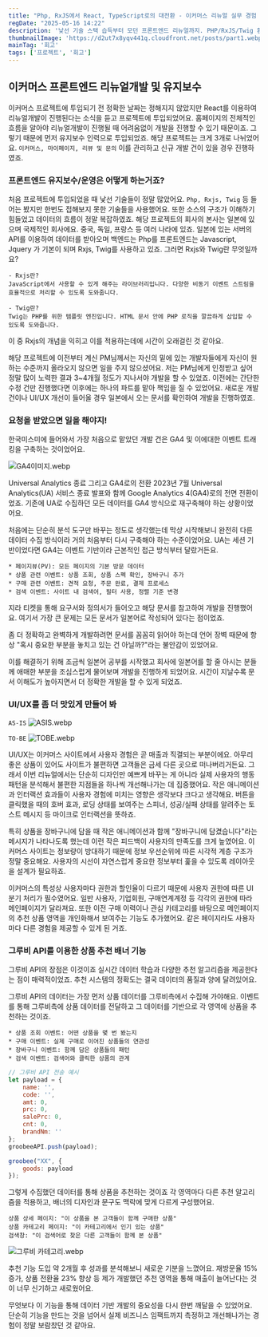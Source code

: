 ```yaml
---
title: "Php, RxJS에서 React, TypeScript로의 대전환 - 이커머스 리뉴얼 실무 경험 1편"
regDate: "2025-05-16 14:22"
description: '낯선 기술 스택 습득부터 모던 프론트엔드 리뉴얼까지. PHP/RxJS/Twig 환경에서 React/TypeScript로의 대전환 프로젝트를 통한 개발자 성장 스토리!'
thumbnailImage: 'https://d2ut7x8yqv441q.cloudfront.net/posts/part1.webp'
mainTag: '회고'
tags: ['프로젝트', '회고']
---
```


## 이커머스 프론트엔드 리뉴얼개발 및 유지보수
이커머스 프로젝트에 투입되기 전 정확한 날짜는 정해지지 않았지만 React를 이용하여 리뉴얼개발이 진행된다는 소식을 듣고 프로젝트에 투입되었어요. 홈페이지의 전체적인 흐름을 알아야 리뉴얼개발이 진행될 때 어려움없이 개발을 진행할 수 있기 때문이죠. 그렇기 때문에 먼저 유지보수 인력으로 투입되었죠. 해당 프로젝트는 크게 3개로 나뉘었어요. `이커머스, 마이페이지, 리뷰 및 문의` 이를 관리하고 신규 개발 건이 있을 경우 진행하였죠.

### 프론트엔드 유지보수/운영은 어떻게 하는거죠?
처음 프로젝트에 투입되었을 때 낯선 기술들이 정말 많았어요. `Php, Rxjs, Twig` 등 들어는 봤지만 한번도 접해보지 못한 기술들을 사용했어요. 또한 소스의 구조가 이해하기 힘들었고 데이터의 흐름이 정말 복잡하였죠. 해당 프로젝트의 회사의 본사는 일본에 있으며 국제적인 회사에요. 중국, 독일, 프랑스 등 여러 나라에 있죠. 일본에 있는 서버의 API를 이용하여 데이터를 받아오며 백엔드는 Php를 프론트엔드는 Javascript, Jquery 가 기본이 되며 Rxjs, Twig를 사용하고 있죠. 그러면 Rxjs와 Twig란 무엇일까요?

```point
- Rxjs란?
JavaScript에서 사용할 수 있게 해주는 라이브러리입니다. 다양한 비동기 이벤트 스트림을 효율적으로 처리할 수 있도록 도와줍니다.

- Twig란?
Twig는 PHP를 위한 템플릿 엔진입니다. HTML 문서 안에 PHP 로직을 깔끔하게 삽입할 수 있도록 도와줍니다.
```

이 중 Rxjs의 개념을 익히고 이를 적용하는데에 시간이 오래걸린 것 같아요.

해당 프로젝트에 이전부터 계신 PM님께서는 자신의 밑에 있는 개발자들에게 자신이 원하는 수준까지 올라오지 않으면 일을 주지 않으셨어요. 저는 PM님에게 인정받고 싶어 정말 많이 노력한 결과 3~4개월 정도가 지나서야 개발을 할 수 있었죠. 이전에는 간단한 수정 건만 진행했다면 이후에는 하나의 파트를 맡아 책임을 질 수 있었어요. 새로운 개발 건이나 UI/UX 개선이 들어올 경우 일본에서 오는 문서를 확인하여 개발을 진행하였죠.

### 요청을 받았으면 일을 해야지!
한국미스미에 들어와서 가장 처음으로 맡았던 개발 건은 GA4 및 이에대한 이벤트 트래킹을 구축하는 것이었어요. 

![GA4이미지.webp](https://d2ut7x8yqv441q.cloudfront.net/posts/1750098417939.webp)

Universal Analytics 종료 그리고 GA4로의 전환
2023년 7월 Universal Analytics(UA) 서비스 종료 발표와 함께 Google Analytics 4(GA4)로의 전면 전환이었죠. 기존에 UA로 수집하던 모든 데이터를 GA4 방식으로 재구축해야 하는 상황이었어요.

처음에는 단순히 분석 도구만 바꾸는 정도로 생각했는데 막상 시작해보니 완전히 다른 데이터 수집 방식이라 거의 처음부터 다시 구축해야 하는 수준이었어요. UA는 세션 기반이었다면 GA4는 이벤트 기반이라 근본적인 접근 방식부터 달랐거든요.

```list
* 페이지뷰(PV): 모든 페이지의 기본 방문 데이터
* 상품 관련 이벤트: 상품 조회, 상품 스펙 확인, 장바구니 추가
* 구매 관련 이벤트: 견적 요청, 주문 완료, 결제 프로세스
* 검색 이벤트: 사이트 내 검색어, 필터 사용, 정렬 기준 변경
```

지라 티켓을 통해 요구서와 정의서가 들어오고 해당 문서를 참고하여 개발을 진행했어요. 여기서 가장 큰 문제는 모든 문서가 일본어로 작성되어 있다는 점이었죠.

좀 더 정확하고 완벽하게 개발하려면 문서를 꼼꼼히 읽어야 하는데 언어 장벽 때문에 항상 "혹시 중요한 부분을 놓치고 있는 건 아닐까?"라는 불안감이 있었어요.

이를 해결하기 위해 조금씩 일본어 공부를 시작했고 회사에 일본어를 할 줄 아시는 분들께 애매한 부분을 조심스럽게 물어보며 개발을 진행하게 되었어요. 시간이 지날수록 문서 이해도가 높아지면서 더 정확한 개발을 할 수 있게 되었죠.

### UI/UX를 좀 더 맛있게 만들어 봐

`AS-IS`
![ASIS.webp](https://d2ut7x8yqv441q.cloudfront.net/posts/1750099459916.webp)

`TO-BE`
![TOBE.webp](https://d2ut7x8yqv441q.cloudfront.net/posts/1750099463232.webp)

UI/UX는 이커머스 사이트에서 사용자 경험은 곧 매출과 직결되는 부분이에요. 아무리 좋은 상품이 있어도 사이트가 불편하면 고객들은 금세 다른 곳으로 떠나버리거든요. 그래서 이번 리뉴얼에서는 단순히 디자인만 예쁘게 바꾸는 게 아니라 실제 사용자의 행동 패턴을 분석해서 불편한 지점들을 하나씩 개선해나가는 데 집중했어요. 작은 애니메이션과 인터랙션 효과들이 사용자 경험에 미치는 영향은 생각보다 크다고 생각해요. 버튼을 클릭했을 때의 호버 효과, 로딩 상태를 보여주는 스피너, 성공/실패 상태를 알려주는 토스트 메시지 등 마이크로 인터랙션을 뜻하죠.

특히 상품을 장바구니에 담을 때 작은 애니메이션과 함께 "장바구니에 담겼습니다"라는 메시지가 나타나도록 했는데 이런 작은 피드백이 사용자의 만족도를 크게 높였어요. 이커머스 사이트는 정보량이 방대하기 때문에 정보 우선순위에 따른 시각적 계층 구조가 정말 중요해요. 사용자의 시선이 자연스럽게 중요한 정보부터 훑을 수 있도록 레이아웃을 설계가 필요하죠.

이커머스의 특성상 사용자마다 권한과 할인율이 다르기 때문에 사용자 권한에 따른 UI 분기 처리가 필수였어요. 일반 사용자, 기업회원, 구매연계계정 등 각각의 권한에 따라 메인페이지가 달라져요. 또한 이전 구매 이력이나 관심 카테고리를 바탕으로 메인페이지의 추천 상품 영역을 개인화해서 보여주는 기능도 추가했어요. 같은 페이지라도 사용자마다 다른 경험을 제공할 수 있게 된 거죠.

### 그루비 API를 이용한 상품 추천 배너 기능
그루비 API의 장점은 이것이죠 실시간 데이터 학습과 다양한 추천 알고리즘을 제공한다는 점이 매력적이었죠. 추천 시스템의 정확도는 결국 데이터의 품질과 양에 달려있어요.

그루비 API의 데이터는 가장 먼저 상품 데이터를 그루비측에서 수집해 가야해요. 이벤트를 통해 그루비측에 상품 데이터를 전달하고 그 데이터를 기반으로 각 영역에 상품을 추천하는 것이죠.

```list
* 상품 조회 이벤트: 어떤 상품을 몇 번 봤는지
* 구매 이벤트: 실제 구매로 이어진 상품들의 연관성
* 장바구니 이벤트: 함께 담은 상품들의 패턴
* 검색 이벤트: 검색어와 클릭한 상품의 관계
```

```js
// 그루비 API 전송 예시
let payload = {
    name: '',                        
    code: '',
    amt: 0,
    prc: 0, 
    salePrc: 0,
    cnt: 0,
    brandNm: ''
};
groobeeAPI.push(payload);

groobee("XX", { 
    goods: payload
});
```

그렇게 수집했던 데이터를 통해 상품을 추천하는 것이죠 각 영역마다 다른 추천 알고리즘을 적용하고, 배너의 디자인과 문구도 맥락에 맞게 다르게 구성했어요.

```list
상품 상세 페이지: "이 상품을 본 고객들이 함께 구매한 상품"
상품 카테고리 페이지: "이 카테고리에서 인기 있는 상품"
검색창: "이 검색어로 찾은 다른 고객들이 함께 본 상품"
```

![그루비 카테고리.webp](https://d2ut7x8yqv441q.cloudfront.net/posts/1750100410915.webp)

추천 기능 도입 약 2개월 후 성과를 분석해보니 새로운 기분을 느꼈어요. 재방문율 15% 증가, 상품 전환율 23% 향상 등 제가 개발했던 추천 영역을 통해 매출이 늘어난다는 것이 너무 신기하고 새로웠어요.

무엇보다 이 기능을 통해 데이터 기반 개발의 중요성을 다시 한번 깨달을 수 있었어요. 단순히 기능을 만드는 것을 넘어서 실제 비즈니스 임팩트까지 측정하고 개선해나가는 경험이 정말 보람찼던 것 같아요.

